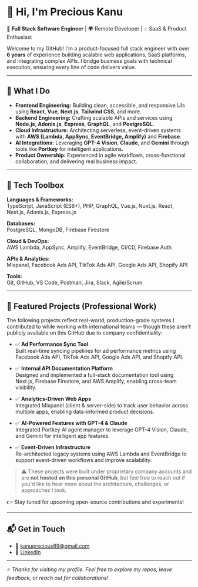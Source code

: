 
# 👋 Hi, I'm Precious Kanu

🎯 **Full Stack Software Engineer** | 🌍 Remote Developer | 💡 SaaS & Product Enthusiast

Welcome to my GitHub! I'm a product-focused full stack engineer with over **6 years** of experience building scalable web applications, SaaS platforms, and integrating complex APIs. I bridge business goals with technical execution, ensuring every line of code delivers value.

---

## 🔧 What I Do

- **Frontend Engineering:** Building clean, accessible, and responsive UIs using **React**, **Vue**, **Next.js**, **Tailwind CSS**, and more.
- **Backend Engineering:** Crafting scalable APIs and services using **Node.js**, **Adonis.js**, **Express**, **GraphQL**, and **PostgreSQL**.
- **Cloud Infrastructure:** Architecting serverless, event-driven systems with **AWS (Lambda, AppSync, EventBridge, Amplify)** and **Firebase**.
- **AI Integrations:** Leveraging **GPT-4 Vision**, **Claude**, and **Gemini** through tools like **Portkey** for intelligent applications.
- **Product Ownership:** Experienced in agile workflows, cross-functional collaboration, and delivering real business impact.

---

## 🧰 Tech Toolbox

**Languages & Frameworks:**  
TypeScript, JavaScript (ES6+), PHP, GraphQL, Vue.js, Nuxt.js, React, Next.js, Adonis.js, Express.js

**Databases:**  
PostgreSQL, MongoDB, Firebase Firestore

**Cloud & DevOps:**  
AWS Lambda, AppSync, Amplify, EventBridge, CI/CD, Firebase Auth

**APIs & Analytics:**  
Mixpanel, Facebook Ads API, TikTok Ads API, Google Ads API, Shopify API

**Tools:**  
Git, GitHub, VS Code, Postman, Jira, Slack, Agile/Scrum

---

## 🧠 Featured Projects (Professional Work)

The following projects reflect real-world, production-grade systems I contributed to while working with international teams — though these aren't publicly available on this GitHub due to company confidentiality:

- ✅ **Ad Performance Sync Tool**  
  Built real-time syncing pipelines for ad performance metrics using Facebook Ads API, TikTok Ads API, Google Ads API, and Shopify API.

- ✅ **Internal API Documentation Platform**  
  Designed and implemented a full-stack documentation tool using Next.js, Firebase Firestore, and AWS Amplify, enabling cross-team visibility.

- ✅ **Analytics-Driven Web Apps**  
  Integrated Mixpanel (client & server-side) to track user behavior across multiple apps, enabling data-informed product decisions.

- ✅ **AI-Powered Features with GPT-4 & Claude**  
  Integrated Portkey AI agent manager to leverage GPT-4 Vision, Claude, and Gemini for intelligent app features.

- ✅ **Event-Driven Infrastructure**  
  Re-architected legacy systems using AWS Lambda and EventBridge to support event-driven workflows and improve scalability.

> ⚠️ These projects were built under proprietary company accounts and are **not hosted on this personal GitHub**, but feel free to reach out if you'd like to hear more about the architecture, challenges, or approaches I took.

👉 Stay tuned for upcoming open-source contributions and experiments!

---

## 📬 Get in Touch

- 📧 [kanuprecious89@gmail.com](mailto:kanuprecious89@gmail.com)  
- 💼 [LinkedIn](https://www.linkedin.com/in/precious-alexandra-kanu/)

---

⭐️ _Thanks for visiting my profile. Feel free to explore my repos, leave feedback, or reach out for collaborations!_
